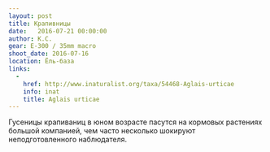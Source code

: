 ```yaml
---
layout: post
title: Крапивницы
date:   2016-07-21 00:00:00
author: К.С.
gear: E-300 / 35mm macro
shoot_date: 2016-07-16
location: Ёль-база
links:
  -
    href: http://www.inaturalist.org/taxa/54468-Aglais-urticae
    info: inat
    title: Aglais urticae
---
```


Гусеницы крапиваниц в юном возрасте пасутся на кормовых растениях большой компанией, чем часто несколько шокируют неподготовленного наблюдателя.
